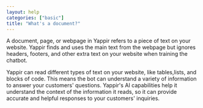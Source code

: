 ```yaml
---
layout: help
categories: ["basic"]
title: "What's a document?"
---
```


A document, page, or webpage in Yappir refers to a piece of text on your 
website. Yappir finds and uses the main text from the webpage but ignores 
headers, footers, and other extra text on your website when training the 
chatbot.

Yappir can read different types of text on your website, like tables,lists, and 
blocks of code. This means the bot can understand a variety of information to 
answer your customers' questions. Yappir's AI capabilities help it understand 
the context of the information it reads, so it can provide accurate and helpful 
responses to your customers' inquiries.